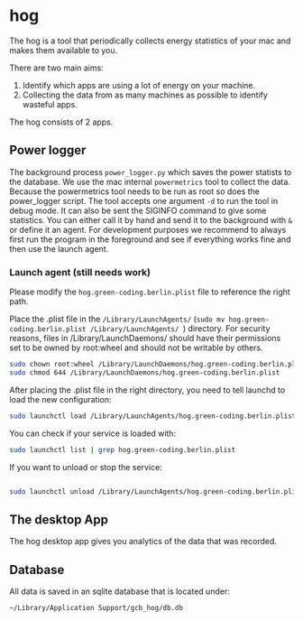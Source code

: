 # hog
The hog is a tool that periodically collects energy statistics of your mac and makes them available to you.

There are two main aims:

1) Identify which apps are using a lot of energy on your machine.
2) Collecting the data from as many machines as possible to identify wasteful apps.

The hog consists of 2 apps.

## Power logger

The background process `power_logger.py` which saves the power statists to the database. We use the mac internal
`powermetrics` tool to collect the data. Because the powermetrics tool needs to be run as root so does the power_logger
script. The tool accepts one argument `-d` to run the tool in debug mode. It can also be sent the SIGINFO command to
give some statistics. You can either call it by hand and send it to the background with `&` or define it an agent.
For development purposes we recommend to always first run the program in the foreground and see if everything works fine
and then use the launch agent.

### Launch agent (still needs work)

Please modify the `hog.green-coding.berlin.plist` file to reference the right path.

Place the .plist file in the `/Library/LaunchAgents/` (`sudo mv hog.green-coding.berlin.plist /Library/LaunchAgents/ `)
directory. For security reasons, files in /Library/LaunchDaemons/ should have their permissions set to be owned by root:wheel
and should not be writable by others.

```bash
sudo chown root:wheel /Library/LaunchDaemons/hog.green-coding.berlin.plist
sudo chmod 644 /Library/LaunchDaemons/hog.green-coding.berlin.plist

```

After placing the .plist file in the right directory, you need to tell launchd to load the new configuration:

```bash
sudo launchctl load /Library/LaunchAgents/hog.green-coding.berlin.plist
```

You can check if your service is loaded with:

```bash
sudo launchctl list | grep hog.green-coding.berlin.plist
```

If you want to unload or stop the service:

```bash

sudo launchctl unload /Library/LaunchAgents/hog.green-coding.berlin.plist
```

## The desktop App

The hog desktop app gives you analytics of the data that was recorded.

## Database

All data is saved in an sqlite database that is located under:

```bash
~/Library/Application Support/gcb_hog/db.db
```
